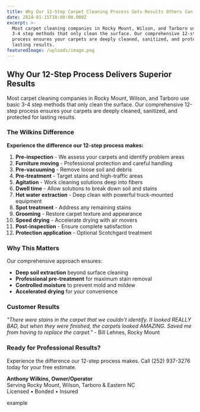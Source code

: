 ```yaml
---
title: Why Our 12-Step Carpet Cleaning Process Gets Results Others Can't
date: 2024-01-15T10:00:00.000Z
excerpt: >-
  Most carpet cleaning companies in Rocky Mount, Wilson, and Tarboro use basic
  3-4 step methods that only clean the surface. Our comprehensive 12-step
  process ensures your carpets are deeply cleaned, sanitized, and protected for
  lasting results.
featuredImage: /uploads/image.png
---
```


## Why Our 12-Step Process Delivers Superior Results

Most carpet cleaning companies in Rocky Mount, Wilson, and Tarboro use basic 3-4 step methods that only clean the surface. Our comprehensive 12-step process ensures your carpets are deeply cleaned, sanitized, and protected for lasting results.

### The Wilkins Difference

**Experience the difference our 12-step process makes:**

1. **Pre-inspection** - We assess your carpets and identify problem areas
2. **Furniture moving** - Professional protection and careful handling
3. **Pre-vacuuming** - Remove loose soil and debris
4. **Pre-treatment** - Target stains and high-traffic areas
5. **Agitation** - Work cleaning solutions deep into fibers
6. **Dwell time** - Allow solutions to break down soil and stains
7. **Hot water extraction** - Deep clean with powerful truck-mounted equipment
8. **Spot treatment** - Address any remaining stains
9. **Grooming** - Restore carpet texture and appearance
10. **Speed drying** - Accelerate drying with air movers
11. **Post-inspection** - Ensure complete satisfaction
12. **Protection application** - Optional Scotchgard treatment

### Why This Matters

Our comprehensive approach ensures:

* **Deep soil extraction** beyond surface cleaning
* **Professional pre-treatment** for maximum stain removal
* **Controlled moisture** to prevent mold and mildew
* **Accelerated drying** for your convenience

### Customer Results

*"There were stains in the carpet that we couldn't identify. It looked REALLY BAD, but when they were finished, the carpets looked AMAZING. Saved me from having to replace the carpet."* - Bill Lehnes, Rocky Mount

### Ready for Professional Results?

Experience the difference our 12-step process makes. Call (252) 937-3276 today for your free estimate.

**Anthony Wilkins, Owner/Operator**\
Serving Rocky Mount, Wilson, Tarboro & Eastern NC\
Licensed • Bonded • Insured

example
